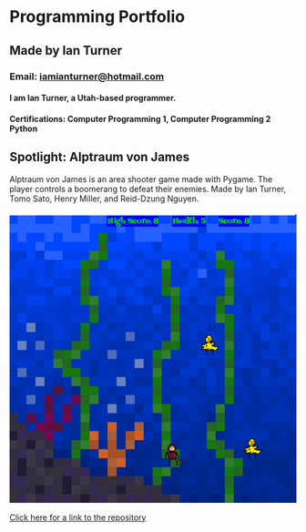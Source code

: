 # Programming Portfolio
## Made by Ian Turner
### Email: iamianturner@hotmail.com
#### I am Ian Turner, a Utah-based programmer.
#### Certifications: Computer Programming 1, Computer Programming 2 Python

## Spotlight: Alptraum von James

Alptraum von James is an area shooter game made with Pygame. The player controls a boomerang to defeat their enemies. Made by Ian Turner, Tomo Sato, Henry Miller, and Reid-Dzung Nguyen.

![alt text][screenshot]

[screenshot]: https://github.com/Ian-Turner4/ProgrammingPortfolio/blob/gh-pages/images/AltraumVonJames.png?raw=true "AltraumVonJames"

[Click here for a link to the repository](https://github.com/TomoCroissant/Crab "Alptraum von James")

